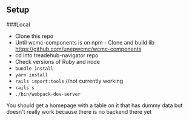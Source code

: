 ## Setup

###Local

- Clone this repo
- Until wcmc-components is on npm - Clone and build lib https://github.com/unepwcmc/wcmc-components
- cd into treadehub-navigator repo
- Check versions of Ruby and node
- `bundle install`
- `yarn install`
- `rails import:tools` //not currently working
- `rails s`
- `./bin/webpack-dev-server`

You should get a homepage with a table on it that has dummy data but doesn't really work because there is no backend there yet